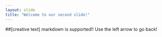 ```yaml
---
layout: slide
title: "Welcome to our second slide!"
---
```

##[creative text] markdown is supported!!
Use the left arrow to go back!
